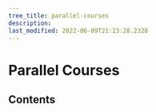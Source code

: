 ```yaml
---
tree_title: parallel-courses
description: 
last_modified: 2022-06-09T21:23:28.2328
---
```


# Parallel Courses

## Contents
